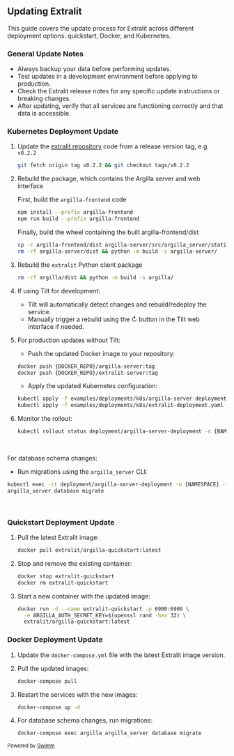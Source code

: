 ## Updating Extralit

This guide covers the update process for Extralit across different deployment options: quickstart, Docker, and Kubernetes.

### General Update Notes

- Always backup your data before performing updates.
- Test updates in a development environment before applying to production.
- Check the Extralit release notes for any specific update instructions or breaking changes.
- After updating, verify that all services are functioning correctly and that data is accessible.


### Kubernetes Deployment Update

1. Update the [extralit repository](https://github.com/extralit/extralit) code from a release version tag, e.g. `v0.2.2`

    ```bash
    git fetch origin tag v0.2.2 && git checkout tags/v0.2.2
    ```

2. Rebuild the  package, which contains the Argilla server and web interface

    First, build the `argilla-frontend` code

    ```bash
    npm install --prefix argilla-frontend
    npm run build --prefix argilla-frontend
    ```

    Finally, build the wheel containing the built argilla-frontend/dist
    
    ```bash
    cp -r argilla-frontend/dist argilla-server/src/argilla_server/static
    rm -rf argilla-server/dist && python -m build -s argilla-server/
    ```

3. Rebuild the `extralit` Python client package

   ```bash
   rm -rf argilla/dist && python -m build -s argilla/
   ```

4. If using Tilt for development:

   - Tilt will automatically detect changes and rebuild/redeploy the service.
   - Manually trigger a rebuild using the ↻ button in the Tilt web interface if needed.

5. For production updates without Tilt:

   - Push the updated Docker image to your repository:

   ```bash
   docker push {DOCKER_REPO}/argilla-server:tag
   docker push {DOCKER_REPO}/extralit-server:tag
   ```

   - Apply the updated Kubernetes configuration:

   ```bash
   kubectl apply -f examples/deployments/k8s/argilla-server-deployment.yaml -n {NAMESPACE}
   kubectl apply -f examples/deployments/k8s/extralit-deployment.yaml -n {NAMESPACE}
   ```

6. Monitor the rollout:

   ```bash
   kubectl rollout status deployment/argilla-server-deployment -n {NAMESPACE}
   ```

   &nbsp;

For database schema changes:

- Run migrations using the `argilla_server` CLI:

```bash
kubectl exec -it deployment/argilla-server-deployment -n {NAMESPACE} -- \
argilla_server database migrate
```

&nbsp;

### Quickstart Deployment Update

1. Pull the latest Extralit image:

   ```bash
   docker pull extralit/argilla-quickstart:latest
   ```

2. Stop and remove the existing container:

   ```bash
   docker stop extralit-quickstart
   docker rm extralit-quickstart
   ```

3. Start a new container with the updated image:

   ```bash
   docker run -d --name extralit-quickstart -p 6900:6900 \
     -e ARGILLA_AUTH_SECRET_KEY=$(openssl rand -hex 32) \
     extralit/argilla-quickstart:latest
   ```

### Docker Deployment Update

1. Update the `docker-compose.yml` file with the latest Extralit image version.

2. Pull the updated images:

   ```bash
   docker-compose pull
   ```

3. Restart the services with the new images:

   ```bash
   docker-compose up -d
   ```

4. For database schema changes, run migrations:

   ```bash
   docker-compose exec argilla argilla_server database migrate
   ```

<SwmMeta version="3.0.0"><sup>Powered by [Swimm](https://app.swimm.io/)</sup></SwmMeta>
